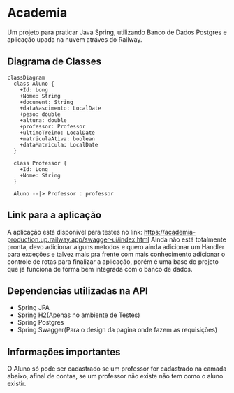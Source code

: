 # Academia
Um projeto para praticar Java Spring, utilizando Banco de Dados Postgres e aplicação upada na nuvem atráves do Railway.
## Diagrama de Classes

```mermaid
classDiagram
  class Aluno {
    +Id: Long
    +Nome: String
    +document: String
    +dataNascimento: LocalDate
    +peso: double
    +altura: double
    +professor: Professor
    +ultimoTreino: LocalDate
    +matriculaAtiva: boolean
    +dataMatricula: LocalDate
  }

  class Professor {
    +Id: Long
    +Nome: String
  }

  Aluno --|> Professor : professor
```

## Link para a aplicação
A aplicação está disponivel para testes no link: https://academia-production.up.railway.app/swagger-ui/index.html
Ainda não está totalmente pronta, devo adicionar alguns metodos e quero ainda adicionar um Handler para exceções e talvez mais pra frente com mais conhecimento adicionar o controle de rotas para finalizar a aplicação, porém é uma base do projeto que já funciona de forma bem integrada com o banco de dados.

## Dependencias utilizadas na API
* Spring JPA
* Spring H2(Apenas no ambiente de Testes)
* Spring Postgres
* Spring Swagger(Para o design da pagina onde fazem as requisições)

## Informações importantes
O Aluno só pode ser cadastrado se um professor for cadastrado na camada abaixo, afinal de contas, se um professor não existe não tem como o aluno existir.
